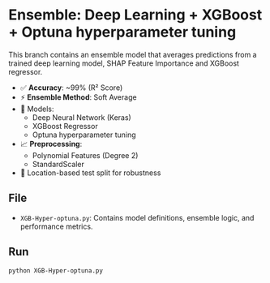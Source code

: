 
# Ensemble: Deep Learning + XGBoost + Optuna hyperparameter tuning

This branch contains an ensemble model that averages predictions from a trained deep learning model, SHAP Feature Importance and XGBoost regressor.

- ✅ **Accuracy**: ~99% (R² Score)
- ⚡️ **Ensemble Method**: Soft Average
- 🤖 Models:
  - Deep Neural Network (Keras)
  - XGBoost Regressor
  - Optuna hyperparameter tuning
- 📈 **Preprocessing**:
  - Polynomial Features (Degree 2)
  - StandardScaler
- 🧪 Location-based test split for robustness

## File
- `XGB-Hyper-optuna.py`: Contains model definitions, ensemble logic, and performance metrics.

## Run
```bash
python XGB-Hyper-optuna.py
